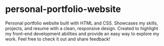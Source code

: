 # personal-portfolio-website
Personal portfolio website built with HTML and CSS. Showcases my skills, projects, and resume with a clean, responsive design. Created to highlight my front-end development abilities and provide an easy way to explore my work. Feel free to check it out and share feedback!
